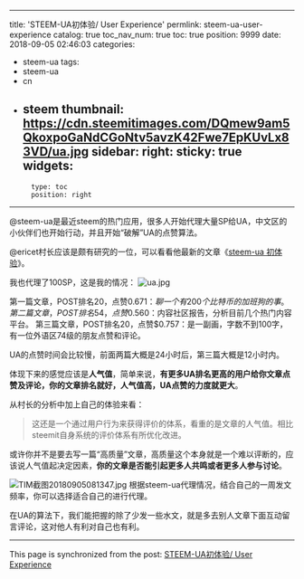
---
title: 'STEEM-UA初体验/ User Experience'
permlink: steem-ua-user-experience
catalog: true
toc_nav_num: true
toc: true
position: 9999
date: 2018-09-05 02:46:03
categories:
- steem-ua
tags:
- steem-ua
- cn
- steem
thumbnail: https://cdn.steemitimages.com/DQmew9am5QkoxpoGaNdCGoNtv5avzK42Fwe7EpKUvLx83VD/ua.jpg
sidebar:
    right:
        sticky: true
widgets:
    -
        type: toc
        position: right
---


@steem-ua是最近steem的热门应用，很多人开始代理大量SP给UA，中文区的小伙伴们也开始行动，并且开始“破解”UA的点赞算法。

@ericet村长应该是颇有研究的一位，可以看看他最新的文章《[steem-ua 初体验](https://steemit.com/steempress/@ericet/steem-ua-h0sz0sanuj)》。

我也代理了100SP，这是我的情况：
![ua.jpg](https://cdn.steemitimages.com/DQmew9am5QkoxpoGaNdCGoNtv5avzK42Fwe7EpKUvLx83VD/ua.jpg)


第一篇文章，POST排名20，点赞$0.671：聊一个有200个比特币的加班狗的事。
第二篇文章，POST排名54，点赞$0.560：内容社区报告，分析目前几个热门内容平台。
第三篇文章，POST排名20，点赞$0.757：是一副画，字数不到100字，有一位外语区74级的朋友点赞和评论。

UA的点赞时间会比较慢，前面两篇大概是24小时后，第三篇大概是12小时内。

体现下来的感觉应该是**人气值**，简单来说，**有更多UA排名更高的用户给你文章点赞及评论，你的文章排名就好，人气值高，UA点赞的力度就更大**。

从村长的分析中加上自己的体验来看：

> 这还是一个通过用户行为来获得评价的体系，看重的是文章的人气值。相比steemit自身系统的评价体系有所优化改进。

或许你并不是要去写一篇“高质量”文章，高质量这个本身就是一个难以评断的，应该说人气值起决定因素，**你的文章是否能引起更多人共鸣或者更多人参与讨论**。

![TIM截图20180905081347.jpg](https://cdn.steemitimages.com/DQmYDr4NGjTrQBGCicoY71ZguaLHaW2EMmYTSPykzAGcLRY/TIM%E6%88%AA%E5%9B%BE20180905081347.jpg)
根据steem-ua代理情况，结合自己的一周发文频率，你可以选择适合自己的进行代理。

在UA的算法下，我们能把握的除了少发一些水文，就是多去别人文章下面互动留言评论，这对他人有利对自己也有利。

- - -

This page is synchronized from the post: [STEEM-UA初体验/ User Experience](https://steemit.com/@yellowbird/steem-ua-user-experience)
